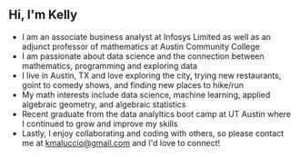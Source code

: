## Hi, I'm Kelly
- I am an associate business analyst at Infosys Limited as well as an adjunct professor of mathematics at Austin Community College
- I am passionate about data science and the connection between mathematics, programming and exploring data
- I live in Austin, TX and love exploring the city, trying new restaurants, goint to comedy shows, and finding new places to hike/run
- My math interests include data science, machine learning, applied algebraic geometry, and algebraic statistics
- Recent graduate from the data analyltics boot camp at UT Austin where I continued to grow and improve my skills
- Lastly, I enjoy collaborating and coding with others, so please contact me at kmaluccio@gmail.com and I'd love to connect!

<!---
kmaluccio/kmaluccio is a ✨ special ✨ repository because its `README.md` (this file) appears on your GitHub profile.
You can click the Preview link to take a look at your changes.
--->
